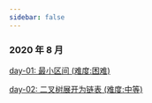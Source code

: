 ```yaml
---
sidebar: false
---
```


### 2020 年 8 月

[day-01: 最小区间 (难度:困难)](./20200801.md)

[day-02: 二叉树展开为链表 (难度:中等)](./20200802.md)

